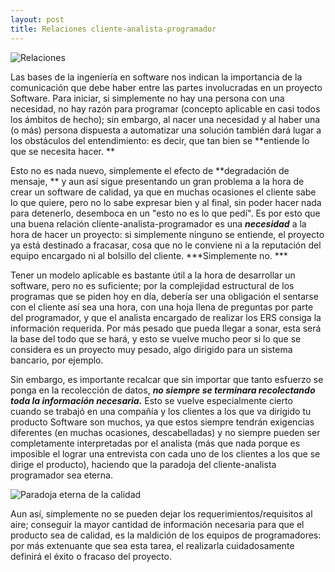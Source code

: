 ```yaml
---
layout: post
title: Relaciones cliente-analista-programador
---
```


![Relaciones](https://arandasoft.com/wp-content/uploads/2017/01/mejore-la-relacion-del-equipo-de-it-con-los-clientes-internos.png)

Las bases de la ingeniería en software nos indican la importancia de la comunicación que debe haber entre las partes involucradas en un proyecto Software. Para iniciar, si simplemente no hay una persona con una necesidad, no hay razón para programar (concepto aplicable en casi todos los ámbitos de hecho); sin embargo, al nacer una necesidad y al haber una (o más) persona dispuesta a automatizar una solución también dará lugar a los obstáculos del entendimiento: es decir, que tan bien se **entiende lo que se necesita hacer. **

Esto no es nada nuevo, simplemente el efecto de **degradación de mensaje, ** y aun así sigue presentando un gran problema a la hora de crear un software de calidad, ya que en muchas ocasiones el cliente sabe lo que quiere, pero no lo sabe expresar bien y al final, sin poder hacer nada para detenerlo, desemboca en un "esto no es lo que pedí". Es por esto que una buena relación cliente-analista-programador es una ***necesidad*** a la hora de hacer un proyecto: si simplemente ninguno se entiende, el proyecto ya está destinado a fracasar, cosa que no le conviene ni a la reputación del equipo encargado ni al bolsillo del cliente. ***Simplemente no. ***

Tener un modelo aplicable es bastante útil a la hora de desarrollar un software, pero no es suficiente; por la complejidad estructural de los programas que se piden hoy en día, debería ser una obligación el sentarse con el cliente así sea una hora, con una hoja llena de preguntas por parte del programador, y que el analista encargado de realizar los ERS consiga la información requerida. Por más pesado que pueda llegar a sonar, esta será la base del todo que se hará, y esto se vuelve mucho peor si lo que se considera es un proyecto muy pesado, algo dirigido para un sistema bancario, por ejemplo.

Sin embargo, es importante recalcar que sin importar que tanto esfuerzo se ponga en la recolección de datos, ***no siempre se terminara recolectando toda la información necesaria.*** Esto se vuelve especialmente cierto cuando se trabajó en una compañía y los clientes a los que va dirigido tu producto Software son muchos, ya que estos siempre tendrán exigencias diferentes (en muchas ocasiones, descabelladas) y no siempre pueden ser completamente interpretadas por el analista (más que nada porque es imposible el lograr una entrevista con cada uno de los clientes a los que se dirige el producto), haciendo que la paradoja del cliente-analista programador sea eterna.

![Paradoja eterna de la calidad](https://mundoerp.com/wp-content/uploads/2013/04/leyes-murphy.jpg)

Aun así, simplemente no se pueden dejar los requerimientos/requisitos al aire; conseguir la mayor cantidad de información necesaria para que el producto sea de calidad, es la maldición de los equipos de programadores: por más extenuante que sea esta tarea, el realizarla cuidadosamente definirá el éxito o fracaso del proyecto.
